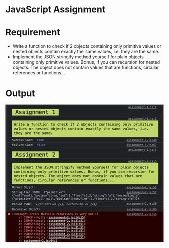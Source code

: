 # JavaScript Assignment

# Requirement
- Write a function to check if 2 objects containing only primitive values or nested objects contain exactly the
same values, i.e. they are the same.
- Implement the JSON.stringify method yourself for plain objects containing only primitive values. Bonus, if you
can recursion for nested objects. The object does not contain values that are functions, circular references or
functions...

# Output
![](../../images/javascript.png)